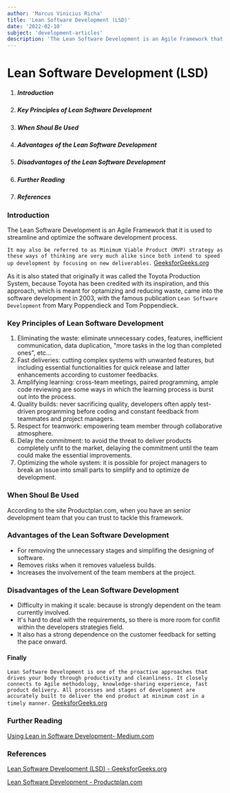 ```yaml
---
author: 'Marcus Vinicius Richa'
title: 'Lean Software Development (LSD)'
date: '2022-02-10'
subject: 'development-articles'
description: 'The Lean Software Development is an Agile Framework that it is used to streamline and optimize the software development process.'
---
```


# Lean Software Development (LSD)

1. ##### Introduction  
2. ##### Key Principles of Lean Software Development
3. ##### When Shoul Be Used
4. ##### Advantages of the Lean Software Development
5. ##### Disadvantages of the Lean Software Development 
6. ##### Further Reading
7. ##### References

### Introduction

The Lean Software Development is an Agile Framework that it is used to streamline and optimize the software development process.

`It may also be referred to as Minimum Viable Product (MVP) strategy as these ways of thinking are very much alike since both intend to speed up development by focusing on new deliverables.`
[GeeksforGeeks.org](https://www.geeksforgeeks.org/lean-software-development-lsd/)


As it is also stated that originally it was called the Toyota Production System, because Toyota has been credited with its inspiration, and this approach, which is meant for optamizing and reducing waste, came into the software development in 2003, with the famous publication `Lean Software Development` from Mary Poppendieck and Tom Poppendieck.

### Key Principles of Lean Software Development

1. Eliminating the waste: eliminate unnecessary codes, features, inefficient communication, data duplication, "more tasks in the log than completed ones", etc...
2. Fast deliveries: cutting complex systems with unwanted features, but including essential functionalities for quick release and latter enhancements according to customer feedbacks.
3. Amplifying learning: cross-team meetings, paired programming, ample code reviewing are some ways in which the learning process is burst out into the process.
4. Quality builds: never sacrificing quality, developers often apply test-driven programming before coding and constant feedback from teammates and project managers.
5. Respect for teamwork: empowering team member through collaborative atmosphere.
6. Delay the commitment: to avoid the threat to deliver products completely unfit to the market, delaying the commitment until the team could make the essential improvements.
7. Optimizing the whole system: it is possible for project managers to break an issue into small parts to simplify and to optimize de development.

### When Shoul Be Used

According to the site Productplan.com, when you have an senior development team that you can trust to tackle this framework.

### Advantages of the Lean Software Development

- For removing the unnecessary stages and simplifing the designing of software.
- Removes risks when it removes valueless builds.
- Increases the involvement of the team members at the project.

### Disadvantages of the Lean Software Development

- Difficulty in making it scale: because is strongly dependent on the team currently involved.
- It's hard to deal with the requirements, so there is more room for conflit within the developers strategies field.
- It also has a strong dependence on the customer feedback for setting the pace onward.


#### Finally
`Lean Software Development is one of the proactive approaches that drives your body through productivity and cleanliness. It closely connects to Agile methodology, knowledge-sharing experience, fast product delivery. All processes and stages of development are accurately built to deliver the end product at minimum cost in a timely manner.`
[GeeksforGeeks.org](https://www.geeksforgeeks.org/lean-software-development-lsd/)



### Further Reading

[Using Lean in Software Development- Medium.com](https://medium.com/kayvan-kaseb/using-lean-in-software-development-1b01bbb98d6e)

### References

[Lean Software Development (LSD) - GeeksforGeeks.org](https://www.geeksforgeeks.org/lean-software-development-lsd/)

[Lean Software Development - Productplan.com](https://www.productplan.com/glossary/lean-software-development/)

